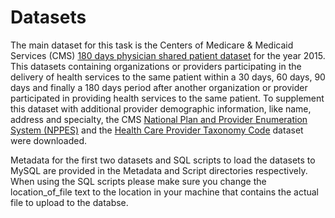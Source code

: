 # Datasets

The main dataset for this task is the Centers of Medicare & Medicaid Services (CMS) [180 days physician shared patient dataset](https://questions.cms.gov/faq.php?faqId=7977) for the year 2015. This datasets containing organizations or providers participating in the delivery of health services to the same patient within a 30 days, 60 days, 90 days and finally a 180 days period after another organization or provider participated in providing health services to the same patient. To supplement this dataset with additional provider demographic information, like name, address and specialty, the CMS [National Plan and Provider Enumeration System (NPPES)](http://download.cms.gov/nppes/NPI_Files.html) and the [Health Care Provider Taxonomy Code](http://nucc.org/index.php/code-sets-mainmenu-41/provider-taxonomy-mainmenu-40/csv-mainmenu-57) dataset were downloaded.

Metadata for the first two datasets and SQL scripts to load the datasets to MySQL are provided in the Metadata and Script directories respectively. When using the SQL scripts please make sure you change the location_of_file text to the location in your machine that contains the actual file to upload to the databse.